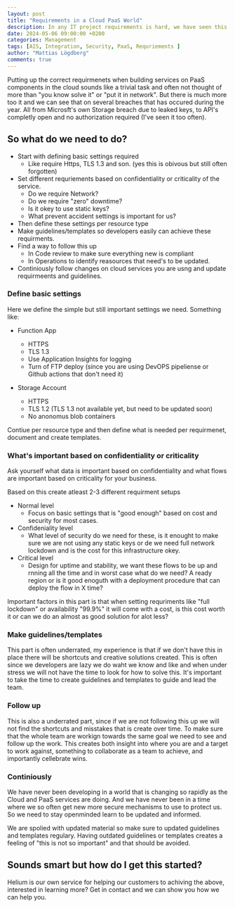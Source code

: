```yaml
---
layout: post
title: "Requirements in a Cloud PaaS World"
description: In any IT project requirements is hard, we have seen this and worked to make it easer  | This post gives an intro how we think about it can be used as a guide for you.
date: 2024-05-06 09:00:00 +0200
categories: Management
tags: [AIS, Integration, Security, PaaS, Requriements ]
author: "Mattias Lögdberg"
comments: true
---
```


Putting up the correct requirmenets when building services on PaaS components in the cloud sounds like a trivial task and often not thought of more than "you know solve it" or "put it in network". But there is much more too it and we can see that on several breaches that has occured during the year. All from Microsft's own Storage breach due to leaked keys, to API's completly open and no authorization required (I've seen it too often).


## So what do we need to do?

* Start with defining basic settings required
    * Like require Https, TLS 1.3 and son. (yes this is obivous but still often forgotten)
* Set different requriements based on confidentiality or criticality of the service.
    * Do we require Network?
    * Do we require "zero" downtime?
    * Is it okey to use static keys?
    * What prevent accident settings is important for us?
* Then define these settings per resource type
* Make guidelines/templates so developers easily can achieve these requirments.
* Find a way to follow this up
    * In Code review to make sure everything new is compliant
    * In Operations to identify reasources that need's to be updated.
* Continiously follow changes on cloud services you are usng and update requirmeents and guidelines.


### Define basic settings
Here we define the simple but still important settings we need.
Something like:

* Function App
    * HTTPS
    * TLS 1.3
    * Use Application Insights for logging
    * Turn of FTP deploy (since you are using DevOPS pipeliense or Github actions that don't need it)

* Storage Account
    * HTTPS
    * TLS 1.2 (TLS 1.3 not available yet, but need to be updated soon)
    * No anonomus blob containers

Contiue per resource type and then define what is needed per requirmenet, document and create templates.

### What's important based on confidentiality or criticality
Ask yourself what data is important based on confidentiality and what flows are important based on criticality for your business.

Based on this create atleast 2-3 different requirment setups 

* Normal level
    * Focus on basic settings that is "good enough" based on cost and security for most cases.
* Confideniality level
    * What level of security do we need for these, is it enought to make sure we are not using any static keys or de we need full network lockdown and is the cost for this infrastructure okey.
* Critical level
    * Design for uptime and stability, we want these flows to be up and rnning all the time and in worst case what do we need? A ready region or is it good enoguth with a deployment procedure that can deploy the flow in X time?

Important factors in this part is that when setting requriments like "full lockdown" or availability "99.9%" it will come with a cost, is this cost worth it or can we do an almost as good solution for alot less?

### Make guidelines/templates 
This part is often underrated, my experience is that if we don't have this in place there will be shortcuts and creative solutions created. This is often since we developers are lazy we do waht we know and like and when under stress we will not have the time to look for how to solve this. 
It's important to take the time to create guidelines and templates to guide and lead the team.

### Follow up
This is also a underrated part, since if we are not following this up we will not find the shortcuts and misstakes that is create over time. To make sure that the whole team are workign towards the same goal we need to see and follow up the work. This creates both insight into where you are and a target to work against, something to collaborate as a team to achieve, and importantly cellebrate wins.

### Continiously
We have never been developing in a world that is changing so rapidly as the Cloud and PaaS services are doing. 
And we have never been in a time where we so often get new more secure mechanisms to use to protect us.
So we need to stay openminded learn to be updated and informed.

We are spolied with updated material so make sure to updated guidelines and templates regulary. Having outdated guidelines or templates creates a feeling of "this is not so important" and that should be avoided.



## Sounds smart but how do I get this started?
Helium is our own service for helping our customers to achiving the above, interested in learning more? 
Get in contact and we can show you how we can help you.